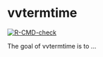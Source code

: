 
# vvtermtime

<!-- badges: start -->
[![R-CMD-check](https://github.com/vusaverse/vvtermtime/actions/workflows/R-CMD-check.yaml/badge.svg)](https://github.com/vusaverse/vvtermtime/actions/workflows/R-CMD-check.yaml)
<!-- badges: end -->

The goal of vvtermtime is to ...

